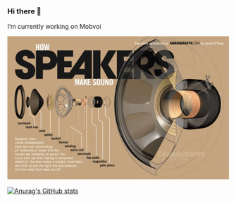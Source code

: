 ### Hi there 👋
I’m currently working on Mobvoi

<img src="https://github.com/diaodiaolzq/diaodiaolzq/blob/main/images/IMG_3056.GIF" width="640" />


[![Anurag's GitHub stats](https://github-readme-stats.vercel.app/api?username=diaodiaolzq)](https://github.com/anuraghazra/github-readme-stats)

<!--
**diaodiaolzq/diaodiaolzq** is a ✨ _special_ ✨ repository because its `README.md` (this file) appears on your GitHub profile.

Here are some ideas to get you started:

- 🔭 I’m currently working on ...
- 🌱 I’m currently learning ...
- 👯 I’m looking to collaborate on ...
- 🤔 I’m looking for help with ...
- 💬 Ask me about ...
- 📫 How to reach me: ...
- 😄 Pronouns: ...
- ⚡ Fun fact: ...
-->
